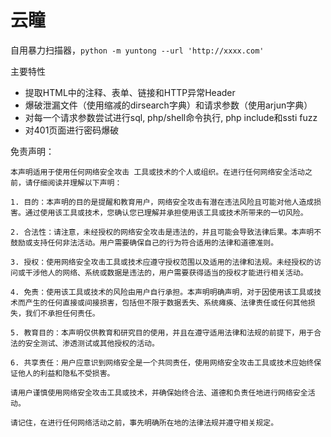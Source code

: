# 云瞳

自用暴力扫描器，`python -m yuntong --url 'http://xxxx.com'`

主要特性
- 提取HTML中的注释、表单、链接和HTTP异常Header
- 爆破泄漏文件（使用缩减的dirsearch字典）和请求参数（使用arjun字典）
- 对每一个请求参数尝试进行sql, php/shell命令执行, php include和ssti fuzz
- 对401页面进行密码爆破

免责声明：

```
本声明适用于使用任何网络安全攻击 工具或技术的个人或组织。在进行任何网络安全活动之前，请仔细阅读并理解以下声明：

1. 目的：本声明的目的是提醒和教育用户，网络安全攻击有潜在违法风险且可能对他人造成损害。通过使用该工具或技术，您确认您已理解并承担使用该工具或技术所带来的一切风险。

2. 合法性：请注意，未经授权的网络安全攻击是违法的，并且可能会导致法律后果。本声明不鼓励或支持任何非法活动。用户需要确保自己的行为符合适用的法律和道德准则。

3. 授权：使用网络安全攻击工具或技术应遵守授权范围以及适用的法律和法规。未经授权的访问或干涉他人的网络、系统或数据是违法的，用户需要获得适当的授权才能进行相关活动。

4. 免责：使用该工具或技术的风险由用户自行承担。本声明明确声明，对于因使用该工具或技术而产生的任何直接或间接损害，包括但不限于数据丢失、系统瘫痪、法律责任或任何其他损失，我们不承担任何责任。

5. 教育目的：本声明仅供教育和研究目的使用，并且在遵守适用法律和法规的前提下，用于合法的安全测试、渗透测试或其他授权的活动。

6. 共享责任：用户应意识到网络安全是一个共同责任，使用网络安全攻击工具或技术应始终保证他人的利益和隐私不受损害。

请用户谨慎使用网络安全攻击工具或技术，并确保始终合法、道德和负责任地进行网络安全活动。

请记住，在进行任何网络活动之前，事先明确所在地的法律法规并遵守相关规定。
```